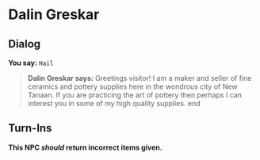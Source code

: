 # Dalin Greskar


## Dialog

**You say:** `Hail`



>**Dalin Greskar says:** Greetings visitor! I am a maker and seller of fine ceramics and pottery supplies here in the wondrous city of New Tanaan. If you are practicing the art of pottery then perhaps I can interest you in some of my high quality supplies.
end



## Turn-Ins



**This NPC *should* return incorrect items given.**





